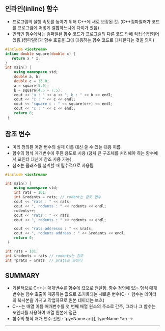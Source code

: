 ## 인라인(inline) 함수

- 프로그램의 실행 속도를 높이기 위해 C++에 새로 보강된 것.
  (C++컴파일러가 코드를 프로그램에 어떻게 결합하느냐에 차이가 있음)
- 인라인 함수에서는 컴파일된 함수 코드가 프로그램의 다른 코드 안에 직접 삽입되어 있음.(컴파일러가 함수 호출을 그에 대응하는 함수 코드로 대체한다는 것을 의미)

```cpp
#include <iostream>
inline double square(double x) {
   return x * x;
}
int main() {
    using namespace std;
    double a, b;
    double c = 13.0;
    a = square(5.0);
    b = square(4.5 + 7.5);
    cout << "a : " << a << ", b : " << b << endl;
    cout << "c : " << c << endl;
    cout << "square c : " << square(c++) << endl;
    cout << "c : " << c << endl;
    return 0;
 }
```

## 참조 변수

- 미리 정의된 어떤 변수의 실제 이름 대신 쓸 수 있는 대용 이름
- 함수의 형식 매개변수에 주된 용도로 사용
  (덩치 큰 구조체를 처리해야 하는 함수에서 포인터 대신에 참조 사용 가능)
- 참조는 클래스를 설계할 때 필수적으로 사용됨

```cpp
#include <iostream>

int main() {
    using namespace std;
    int rats = 101;
    int &rodents = rats; // rodent는 참조 변수
    cout << "rats : " << rats;
    cout << ", rodents : " << rodents << endl;
    rodents++;
    cout << "rats : " << rats;
    cout << ", rodents : " << rodents << endl;

    cout << "rats addresss : " << &rats;
    cout << ", rodents address : " << &rodents << endl;
    return 0;
 }
```

```cpp
int rats = 101;
int &rodents = rats // rodents는 참조
int *prats = &rats  // prats는 포인터
```

## SUMMARY

- 기본적으로 C++는 매개변수를 함수에 값으로 전달함. 함수 정의에 있는 형식 매개변수는 함수 호출이 제공하는 값으로 초기화되는 새로운 변수(C++ 함수는 데이터의 복사본을 가지고 작업하므로 원본 데이터는 보호)
- C++는 배열 이름 매개변수를 첫 번째 배열 원소의 주소로 간주, 그러나 그 함수는 포인터를 사용하여 배열 원본에 접근
- 함수의 형식 매개 변수 선언 : tpyeName arr[], typeName \*arr
  ->

---
